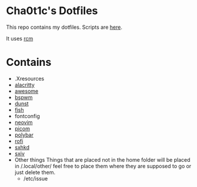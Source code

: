 # Cha0t1c's Dotfiles
This repo contains my dotfiles.
Scripts are [here](https://gitlab.com/scripts).

It uses [rcm](https://github.com/thoughtbot/rcm)

# Contains
- .Xresources
- [alacritty](https://github.com/alacritty/alacritty)
- [awesome](https://awesomewm.org/)
- [bspwm](https://github.com/baskerville/bspwm)
- [dunst](https://dunst-project.org/)
- [fish](https://fishshell.com/)
- fontconfig
- [neovim](https://neovim.io/)
- [picom](https://github.com/yshui/picom)
- [polybar](https://github.com/polybar/polybar)
- [rofi](https://github.com/davatorium/rofi)
- [sxhkd](https://github.com/baskerville/sxhkd)
- [sxiv](https://github.com/muennich/sxiv)
- Other things
  Things that are placed not in the home folder will be placed in /.local/other/ feel free to place them where they are supposed to go or just delete them.
	- /etc/issue
